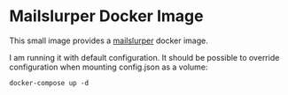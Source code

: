 # Mailslurper Docker Image

This small image provides a [mailslurper](http://mailslurper.com/) docker image.

I am running it with default configuration. It should be possible to override
configuration when mounting config.json as a volume:

    docker-compose up -d



